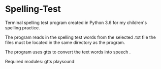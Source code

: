 # Spelling-Test
Terminal spelling test program created in Python 3.6 for my children's 
spelling practice.

The program reads in the spelling test words from the selected .txt file
the files must be located in the same directory as the program.

The program uses gtts to convert the text words into speech .

Required modules:
gtts
playsound
